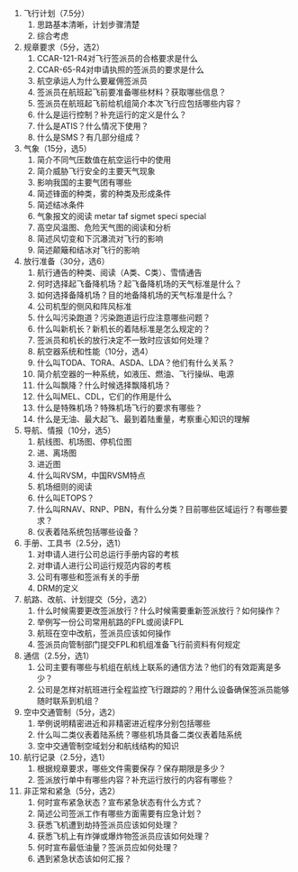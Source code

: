 1. 飞行计划（7.5分）
   1. 思路基本清晰，计划步骤清楚
   2. 综合考虑
2. 规章要求（5分，选2）
   1. CCAR-121-R4对飞行签派员的合格要求是什么
   2. CCAR-65-R4对申请执照的签派员的要求是什么
   3. 航空承运人为什么要雇佣签派员
   4. 签派员在航班起飞前要准备哪些材料？获取哪些信息？
   5. 签派员在航班起飞前给机组简介本次飞行应包括哪些内容？
   6. 什么是运行控制？补充运行的定义是什么？
   7. 什么是ATIS？什么情况下使用？
   8. 什么是SMS？有几部分组成？
3. 气象（15分，选5）
   1. 简介不同气压数值在航空运行中的使用
   2. 简介威胁飞行安全的主要天气现象
   3. 影响我国的主要气团有哪些
   4. 简述锋面的种类，雾的种类及形成条件
   5. 简述结冰条件
   6. 气象报文的阅读 metar taf sigmet speci special
   7. 高空风温图、危险天气图的阅读和分析
   8. 简述风切变和下沉瀑流对飞行的影响
   9. 简述颠簸和结冰对飞行的影响
4. 放行准备（30分，选6）
   1. 航行通告的种类、阅读（A类、C类）、雪情通告
   2. 何时选择起飞备降机场？起飞备降机场的天气标准是什么？
   3. 如何选择备降机场？目的地备降机场的天气标准是什么？
   4. 公司机型的侧风和阵风标准
   5. 什么叫污染跑道？污染跑道运行应注意哪些问题？
   6. 什么叫新机长？新机长的着陆标准是怎么规定的？
   7. 签派员和机长的放行决定不一致时应该如何处理？
   8. 航空器系统和性能（10分，选4）
   9. 什么叫TODA、TORA、ASDA、LDA？他们有什么关系？
   10. 简介航空器的一种系统，如液压、燃油、飞行操纵、电源
   11. 什么叫飘降？什么时候选择飘降机场？
   12. 什么叫MEL、CDL，它们的作用是什么
   13. 什么是特殊机场？特殊机场飞行的要求有哪些？
   14. 什么是无油、最大起飞、最到着陆重量，考察重心知识的理解
5. 导航、情报（10分，选5）
   1. 航线图、机场图、停机位图
   2. 进、离场图
   3. 进近图
   4. 什么叫RVSM，中国RVSM特点
   5. 机场细则的阅读
   6. 什么叫ETOPS？
   7. 什么叫RNAV、RNP、PBN，有什么分类？目前哪些区域运行？有哪些要求？
   8. 仪表着陆系统包括哪些设备？
6. 手册、工具书（2.5分，选1）
   1. 对申请人进行公司总运行手册内容的考核
   2. 对申请人进行公司运行规范内容的考核
   3. 公司有哪些和签派有关的手册
   4. DRM的定义
7. 航路、改航、计划提交（5分，选2）
   1. 什么时候需要更改签派放行？什么时候需要重新签派放行？如何操作？
   2. 举例写一份公司常用航路的FPL或阅读FPL
   3. 航班在空中改航，签派员应该如何操作
   4. 签派员向管制部门提交FPL和机组准备飞行前资料有何规定
8. 通信（2.5分，选1）
   1. 公司主要有哪些与机组在航线上联系的通信方法？他们的有效距离是多少？
   2. 公司是怎样对航班进行全程监控飞行跟踪的？用什么设备确保签派员能够随时联系到机组？
9. 空中交通管制（5分，选2）
   1. 举例说明精密进近和非精密进近程序分别包括哪些
   2. 什么叫二类仪表着陆系统？哪些机场具备二类仪表着陆系统
   3. 空中交通管制空域划分和航线结构的知识
10. 航行记录（2.5分，选1）
    1. 根据规章要求，哪些文件需要保存？保存期限是多少？
    2. 签派放行单中有哪些内容？补充运行放行的内容有哪些？
11. 非正常和紧急（5分，选2）
    1. 何时宣布紧急状态？宣布紧急状态有什么方式？
    2. 简述公司签派工作有哪些方面需要有应急计划？
    3. 获悉飞机遭到劫持签派员应该如何处理？
    4. 获悉飞机上有炸弹或爆炸物签派员应该如何处理？
    5. 何时宣布最低油量？签派员应如何处理？
    6. 遇到紧急状态该如何汇报？


